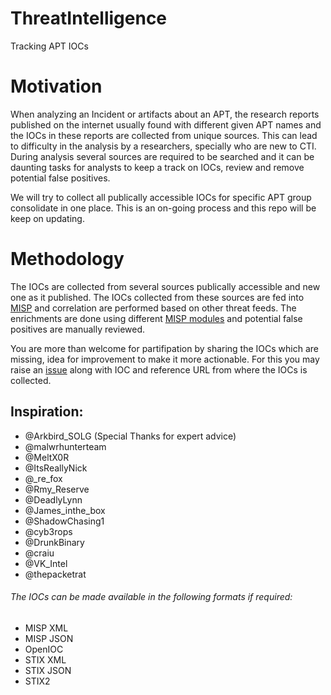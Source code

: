 # ThreatIntelligence
Tracking APT IOCs

# Motivation

When analyzing an Incident or artifacts about an APT, the research reports published on the internet usually found with different given APT names and the IOCs in these reports are collected from unique sources. This can lead to difficulty in the analysis by a researchers, specially who are new to CTI. During analysis several sources are required to be searched and it can be daunting tasks for analysts to keep a track on IOCs, review and remove potential false positives.

We will try to collect all publically accessible IOCs for specific APT group consolidate in one place. This is an on-going process and this repo will be keep on updating.

# Methodology

The IOCs are collected from several sources publically accessible and new one as it published. The IOCs collected from these sources are fed into [MISP](https://www.misp-project.org/) and correlation are performed based on other threat feeds. The enrichments are done using different [MISP modules](https://github.com/MISP/misp-modules) and potential false positives are manually reviewed.


You are more than welcome for partifipation by sharing the IOCs which are missing, idea for improvement to make it more actionable. For this you may raise an [issue](https://github.com/faisalusuf/ThreatIntelligence/issues) along with IOC and reference URL from where the IOCs is collected. 

## Inspiration:

- @Arkbird_SOLG (Special Thanks for expert advice)
- @malwrhunterteam 
- @MeltX0R 
- @ItsReallyNick 
- @_re_fox 
- @Rmy_Reserve 
- @DeadlyLynn 
- @James_inthe_box 
- @ShadowChasing1 
- @cyb3rops
- @DrunkBinary  
- @craiu 
- @VK_Intel
- @thepacketrat


###### The IOCs can be made available in the following formats if required:

* MISP XML
* MISP JSON
* OpenIOC
* STIX XML
* STIX JSON
* STIX2
